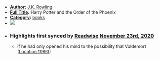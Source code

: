 - **[Author](<Author.md>):** [J.K. Rowling](<J.K. Rowling.md>)
- **[Full Title](<Full Title.md>):** Harry Potter and the Order of the Phoenix
- **[Category](<Category.md>):** [books](<books.md>)
- ![](https://images-na.ssl-images-amazon.com/images/I/51-zRYQweBL._SL200_.jpg)
- ### Highlights first synced by [Readwise](<Readwise.md>) [November 23rd, 2020](<November 23rd, 2020.md>)
    - if he had only opened his mind to the possibility that Voldemort ([Location 11993](https://readwise.io/to_kindle?action=open&asin=B0192CTMXM&location=11993))
